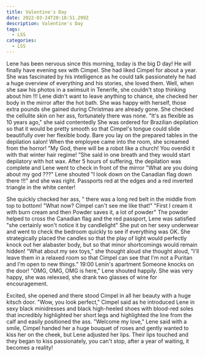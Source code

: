 ```yaml
---
title: Valentine's Day
date: 2022-03-24T20:18:51.299Z
description: Valentine's Day
tags:
  - LSS
categories:
  - LSS
---
```

Lene has been nervous since this morning, today is the big D day!
He will finally have evening sex with Cimpel.
She had liked Cimpel for about a year. She was fascinated by his intelligence as he could talk passionately  he had a huge overview of everything and his stories, she loved them. Well, when she saw his photos in a swimsuit in Tenerife, she couldn't stop thinking about him !!!
Lene didn't want to leave anything to chance, she checked her body in the mirror after the hot bath.
She was happy with herself, those extra pounds she gained during Christmas are already gone. She checked the cellulite skin on her ass, fortunately there was none.
"It's as flexible as 10 years ago," she said contentedly
She was ordered for Brazilian depilation so that it would be pretty smooth so that Cimpel's tongue could slide beautifully over her flexible body.
Bare you lay on the prepared tables in the depilation salon!
When the employee came into the room, she screamed from the horror!
"My God, there will be a robot like a church! You overdid it with that winter hair regime! ”She said in one breath and they would start depilatory with hot wax.
After 5 hours of suffering, the depilation was complete and Lene went to check in front of the mirror
"What are you doing about my god ???" Lene shouted
"I look down on the Canadian flag down there !!!" and she was right.
Passports red at the edges and a red inverted triangle in the white center!

She quickly checked her ass, "  there was a long red belt in the middle from top to bottom!
"What now? Cimpel can't see me like that!"
"First I cream it with burn cream and then Powder saves it, a lot of powder"
The powder helped to cross the Canadian flag and the red passport, Lene was satisfied "she certainly won't notice it by candlelight"
She put on her sexy underwear and went to check the bedroom quickly to see if everything was OK.
She strategically placed the candles so that the play of light would perfectly knock out her alabaster body, but so that minor shortcomings would remain hidden!
"What about my sex toys," she thought aloud she thought aloud, "I'll leave them in a relaxed room so that Cimpel can see that I'm not a Puritan and I'm open to new things."
19:00 Lenin's apartment
Someone knocks on the door!
"OMG, OMG, OMG is here," Lene shouted happily. She was very happy, she was relexsed, she drank two glasses of wine for encouragement.

Excited, she opened and there stood Cimpel in all her beauty with a huge kitsch door.
"Wow, you look perfect," Cimpel said as he introduced Lene in sexy black minidresses and black high-heeled shoes with blood-red soles that incredibly highlighted her short legs and highlighted the line from the calf and easily positioned the ass.
"Welcome my love," Lene said with a smile, Cimpel handed her a huge bouquet of roses and gently wanted to kiss her on the cheek, but Lene adjusted her lips.
Their lips touched and they began to kiss passionately, you can't stop, after a year of waiting, it becomes a reality!

